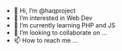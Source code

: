 - 👋 Hi, I’m @haqproject
- 👀 I’m interested in Web Dev
- 🌱 I’m currently learning PHP and JS
- 💞️ I’m looking to collaborate on ...
- 📫 How to reach me ...

<!---
haqproject/haqproject is a ✨ special ✨ repository because its `README.md` (this file) appears on your GitHub profile.
You can click the Preview link to take a look at your changes.
--->
